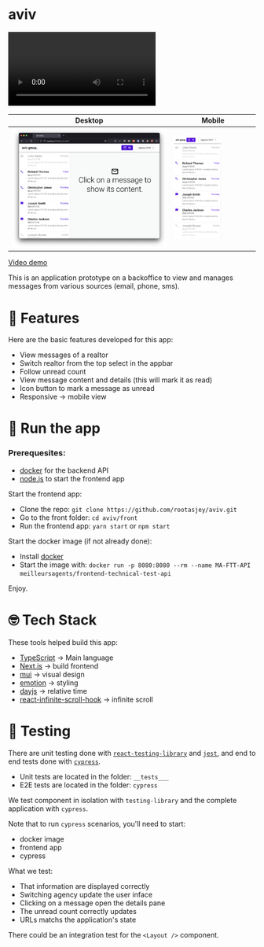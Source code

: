 # aviv

![](../screnshots/aviv_demo_1.mp4)

| Desktop | Mobile |
|---------|--------|
| ![](../screnshots/desktop_1.png) | <img src="../screnshots/mobile_1.png" style="width: 60%;" /> |

[Video demo](../screnshots/aviv_demo_1.mp4)

This is an application prototype on a backoffice to view and manages messages from various sources (email, phone, sms).


# 🎉 Features 

Here are the basic features developed for this app:

* View messages of a realtor
* Switch realtor from the top select in the appbar
* Follow unread count
* View message content and details (this will mark it as read)
* Icon button to mark a message as unread
* Responsive → mobile view

# 🚀 Run the app

### Prerequesites:

* [docker](https://docker.com) for the backend API
* [node.js](https://nodejs.org) to start the frontend app


Start the frontend app:

* Clone the repo: `git clone https://github.com/rootasjey/aviv.git`
* Go to the front folder: `cd aviv/front`
* Run the frontend app: `yarn start` or `npm start`

Start the docker image (if not already done):

* Install [docker](https://docker.com)
* Start the image with: `docker run -p 8080:8080 --rm --name MA-FTT-API meilleursagents/frontend-technical-test-api`

Enjoy.

# 🤓 Tech Stack

These tools helped build this app:

* [TypeScript](https://www.typescriptlang.org/) → Main language
* [Next.js](https://nextjs.org) → build frontend
* [mui](https://mui.com) → visual design
* [emotion](https://emotion.sh) → styling
* [dayjs](https://day.js.org) → relative time
* [react-infinite-scroll-hook](https://github.com/onderonur/react-infinite-scroll-hook) → infinite scroll

# 🧪 Testing

There are unit testing done with [`react-testing-library`](https://testing-library.com) and [`jest`](https://jestjs.io), and end to end tests done with [`cypress`](https://cypress.io).

* Unit tests are located in the folder: `__tests___`
* E2E tests are located in the folder: `cypress`

We test component in isolation with `testing-library` and the complete application with `cypress`.

Note that to run `cypress` scenarios, you'll need to start:

* docker image
* frontend app
* cypress

What we test:

* That information are displayed correctly
* Switching agency update the user inface
* Clicking on a message open the details pane
* The unread count correctly updates
* URLs matchs the application's state

There could be an integration test for the `<Layout />` component.